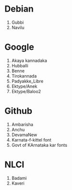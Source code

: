 # Debian

1. Gubbi
2. Navilu

# Google

1. Akaya kannadaka
2. Hubballi
3. Benne
4. Tirokannada
5. Padyakke_Libre
6. Ektype/Anek
7. Ektype/Baloo2

#  Github

1. Ambarisha
2. Anchu
3. DevamaNew
4. Karnata-f-kittel font
5. Govt of KArnataka kar fonts

# NLCI

1. Badami
2. Kaveri

